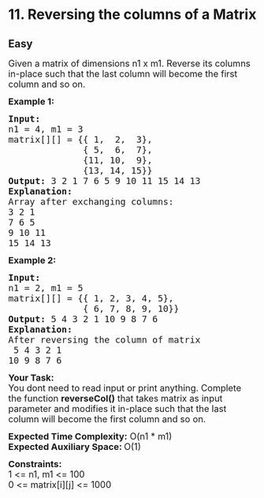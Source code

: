 # 11. Reversing the columns of a Matrix
## Easy 
<div class="problem-statement">
                <p></p><p><span style="font-size:18px">Given a matrix of dimensions n1 x m1. Reverse its columns in-place such that the last column will become the first column and so on.&nbsp;</span></p>

<p><strong><span style="font-size:18px">Example 1:</span></strong></p>

<pre><span style="font-size:18px"><strong>Input:
</strong>n1 = 4, m1 = 3
matrix[][] = {{ 1,  2,  3},
              { 5,  6,  7},
              {11, 10,  9},
              {13, 14, 15}}
<strong>Output: </strong>3 2 1 7 6 5 9 10 11 15 14 13
<strong>Explanation:
</strong>Array after exchanging columns:
3 2 1
7 6 5
9 10 11
15 14 13</span></pre>

<p><strong><span style="font-size:18px">Example 2:</span></strong></p>

<pre><span style="font-size:18px"><strong>Input:
</strong>n1 = 2, m1 = 5
matrix[][] = {{ 1, 2, 3, 4, 5},
              { 6, 7, 8, 9, 10}}
<strong>Output:</strong> 5 4 3 2 1 10 9 8 7 6
<strong>Explanation:</strong>
After reversing the column of matrix
 5 4 3 2 1
10 9 8 7 6</span></pre>

<p><span style="font-size:18px"><strong>Your Task:</strong><br>
You dont need to read input or print anything. Complete the function <strong>reverseCol()</strong> that takes matrix as input parameter and modifies it in-place such that the last column will become the first column and so on.&nbsp;</span></p>

<p><span style="font-size:18px"><strong>Expected Time Complexity:</strong> O(n1 * m1)<br>
<strong>Expected Auxiliary Space: </strong>O(1)&nbsp;</span></p>

<p><span style="font-size:18px"><strong>Constraints:</strong><br>
1 &lt;= n1, m1 &lt;= 100<br>
0 &lt;= matrix[i][j] &lt;= 1000</span></p>
 <p></p>
            </div>